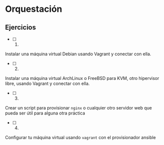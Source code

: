 # Orquestación

## Ejercicios

* [ ] 1. 
Instalar una máquina virtual Debian usando Vagrant y conectar con ella.

* [ ] 2. 
Instalar una máquina virtual ArchLinux o FreeBSD para KVM, otro hipervisor libre, usando Vagrant y conectar con ella. 

* [ ] 3. 
Crear un script para provisionar `nginx` o cualquier otro servidor
web que pueda ser útil para alguna otra práctica

* [ ] 4. 
Configurar tu máquina virtual usando `vagrant` con el provisionador
ansible
